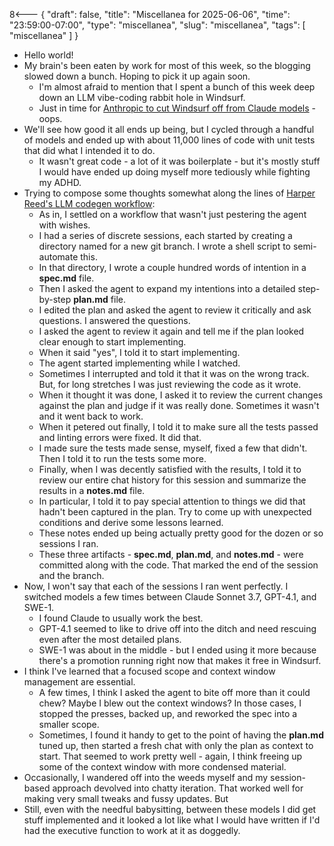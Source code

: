 8<--- { "draft": false, "title": "Miscellanea for 2025-06-06", "time": "23:59:00-07:00", "type": "miscellanea", "slug": "miscellanea", "tags": [ "miscellanea" ] }

- Hello world!
- My brain's been eaten by work for most of this week, so the blogging slowed down a bunch. Hoping to pick it up again soon.
	- I'm almost afraid to mention that I spent a bunch of this week deep down an LLM vibe-coding rabbit hole in Windsurf.
	- Just in time for [Anthropic to cut Windsurf off from Claude models](https://techcrunch.com/2025/06/05/anthropic-co-founder-on-cutting-access-to-windsurf-it-would-be-odd-for-us-to-sell-claude-to-openai/) - oops.
- We'll see how good it all ends up being, but I cycled through a handful of models and ended up with about 11,000 lines of code with unit tests that did what I intended it to do.
	- It wasn't great code - a lot of it was boilerplate - but it's mostly stuff I would have ended up doing myself more tediously while fighting my ADHD.
- Trying to compose some thoughts somewhat along the lines of [Harper Reed's LLM codegen workflow](https://harper.blog/2025/02/16/my-llm-codegen-workflow-atm/):
	- As in, I settled on a workflow that wasn't just pestering the agent with wishes.
	- I had a series of discrete sessions, each started by creating a directory named for a new git branch. I wrote a shell script to semi-automate this.
	- In that directory, I wrote a couple hundred words of intention in a **spec.md** file.
	- Then I asked the agent to expand my intentions into a detailed step-by-step **plan.md** file.
	- I edited the plan and asked the agent to review it critically and ask questions. I answered the questions.
	- I asked the agent to review it again and tell me if the plan looked clear enough to start implementing.
	- When it said "yes", I told it to start implementing.
	- The agent started implementing while I watched.
	- Sometimes I interrupted and told it that it was on the wrong track. But, for long stretches I was just reviewing the code as it wrote.
	- When it thought it was done, I asked it to review the current changes against the plan and judge if it was really done. Sometimes it wasn't and it went back to work.
	- When it petered out finally, I told it to make sure all the tests passed and linting errors were fixed. It did that.
	- I made sure the tests made sense, myself, fixed a few that didn't. Then I told it to run the tests some more.
	- Finally, when I was decently satisfied with the results, I told it to review our entire chat history for this session and summarize the results in a **notes.md** file.
	- In particular, I told it to pay special attention to things we did that hadn't been captured in the plan. Try to come up with unexpected conditions and derive some lessons learned.
	- These notes ended up being actually pretty good for the dozen or so sessions I ran.
	- These three artifacts - **spec.md**, **plan.md**, and **notes.md** - were committed along with the code. That marked the end of the session and the branch.
- Now, I won't say that each of the sessions I ran went perfectly. I switched models a few times between Claude Sonnet 3.7, GPT-4.1, and SWE-1.
	- I found Claude to usually work the best.
	- GPT-4.1 seemed to like to drive off into the ditch and need rescuing even after the most detailed plans.
	- SWE-1 was about in the middle - but I ended using it more because there's a promotion running right now that makes it free in Windsurf.
- I think I've learned that a focused scope and context window management are essential.
	- A few times, I think I asked the agent to bite off more than it could chew? Maybe I blew out the context windows? In those cases, I stopped the presses, backed up, and reworked the spec into a smaller scope.
	- Sometimes, I found it handy to get to the point of having the **plan.md** tuned up, then started a fresh chat with only the plan as context to start. That seemed to work pretty well - again, I think freeing up some of the context window with more condensed material.
- Occasionally, I wandered off into the weeds myself and my session-based approach devolved into chatty iteration. That worked well for making very small tweaks and fussy updates. But 
- Still, even with the needful babysitting, between these models I did get stuff implemented and it looked a lot like what I would have written if I'd had the executive function to work at it as doggedly.

